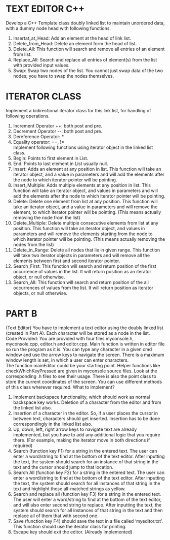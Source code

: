 # TEXT EDITOR C++
Develop a C++ Template class doubly linked list to maintain unordered data, with a dummy
node head with following functions.</br>
1. Insertat_at_Head: Add an element at the head of link list.</br>
2. Delete_from_Head: Delete an element form the head of list.</br>
3. Delete_All: This function will search and remove all entries of an element from list.</br>
4. Replace_All: Search and replace all entries of element(s) from the list with provided
input values.</br>
5. Swap: Swap two nodes of the list. You cannot just swap data of the two nodes; you have
to swap the nodes themselves.</br>
# ITERATOR CLASS
Implement a bidirectional iterator class for this link list, for handling of following operations.</br>
1. Increment Operator ++: both post and pre.</br>
2. Decrement Operator --: both post and pre.</br>
3. Dereference Operator: *</br>
4. Equality operator: ==, !=</br>
Implement following functions using iterator object in the linked list class.</br>
1. Begin: Points to first element in List.</br>
2. End: Points to last element in List usually null.</br>
3. Insert: Adds an element at any position in list. This function will take an iterator object,
and a value in parameters and will add the elements after the node to which iterator
pointer will be pointing.</br>
4. Insert_Multiple: Adds multiple elements at any position in list. This function will take
an iterator object, and values in parameters and will add the elements after the node to
which iterator pointer will be pointing.</br>
5. Delete: Delete one element from list at any position. This function will take an iterator
object, and a value in parameters and will remove the element, to which iterator pointer
will be pointing. (This means actually removing the node from the list)</br>
6. Delete_Multiple: Delete multiple consecutive elements from list at any position. This
function will take an iterator object, and values in parameters and will remove the
elements starting from the node to which iterator pointer will be pointing. (This means
actually removing the nodes from the list)</br>
7. Delete_in_Range: Delete all nodes that lie in given range. This function will take two
iterator objects in parameters and will remove all the elements between first and second
iterator pointer.</br>
8. Search_First: This function will search and return position of the first occurrence of
values in the list. It will return position as an iterator object, or null otherwise.</br>
9. Search_All: This function will search and return position of the all occurrences of
values from the list. It will return position as iterator objects, or null otherwise.
# PART B
(Text Editor)
You have to implement a text editor using the doubly linked list (created in Part A). Each
character will be stored as a node in the list.</br>
Code Provided: You are provided with four files myconsole.h, myconsole.cpp, editor.h and
editor.cpp. Main function is written in editor file so run the program as it is. You can type any
character in a given cmd window and use the arrow keys to navigate the screen. There is a
maximum window length is set, in which a user can enter characters.</br>
The function mainEditor could be your starting point. Helper functions like
checkWhichKeyPressed are given in myconsole source files. Look at the corresponding .h
files to see their usage. There is also the point class to store the current coordinates of the
screen. You can use different methods of this class wherever required.
What to Implement?</br>
1. Implement backspace functionality, which should work as normal backspace key
works. Deletion of a character from the editor and from the linked list also.</br>
2. Insertion of a character in the editor. So, if a user places the cursor in between text,
characters should get inserted. Insertion has to be done correspondingly in the linked list
also.</br>
3. Up, down, left, right arrow keys to navigate text are already implemented, but you have
to add any additional logic that you require there. (For example, making the iterator move
in both directions if required)</br>
4. Search (function key F1) for a string in the entered text. The user can enter a word/string
to find at the bottom of the text editor. After inputting the text, the system should search
for an instance of that string in the text and the cursor should jump to that location.</br>
5. Search All (function key F2) for a string in the entered text. The user can enter a
word/string to find at the bottom of the text editor. After inputting the text, the system
should search for all instances of that string in the text and highlight those all-matched
strings as yellow.</br>
6. Search and replace all (function key F3) for a string in the entered text. The user will
enter a word/string to find at the bottom of the text editor, and will also enter second
string to replace. After inputting the text, the system should search for all instances of
that string in the text and then replace all of them that with second one.</br>
7. Save (function key F4) should save the text in a file called ‘myeditor.txt’. This function
should use the iterator class for printing.</br>
8. Escape key should exit the editor. (Already implemented)</br>

